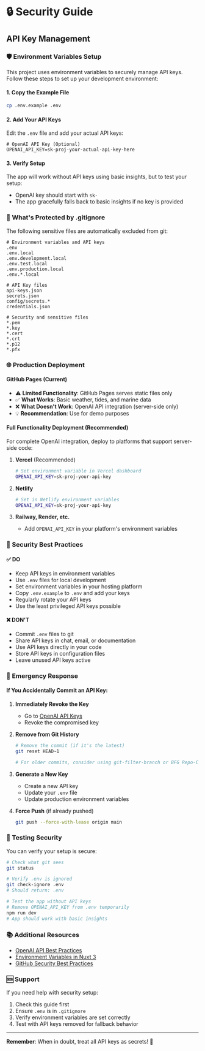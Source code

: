 # 🔒 Security Guide

## API Key Management

### 🛡️ Environment Variables Setup

This project uses environment variables to securely manage API keys. Follow these steps to set up your development environment:

#### 1. **Copy the Example File**
```bash
cp .env.example .env
```

#### 2. **Add Your API Keys**
Edit the `.env` file and add your actual API keys:
```env
# OpenAI API Key (Optional)
OPENAI_API_KEY=sk-proj-your-actual-api-key-here
```

#### 3. **Verify Setup**
The app will work without API keys using basic insights, but to test your setup:
- OpenAI key should start with `sk-`
- The app gracefully falls back to basic insights if no key is provided

### 🚫 What's Protected by .gitignore

The following sensitive files are automatically excluded from git:

```
# Environment variables and API keys
.env
.env.local
.env.development.local
.env.test.local
.env.production.local
.env.*.local

# API Key files
api-keys.json
secrets.json
config/secrets.*
credentials.json

# Security and sensitive files
*.pem
*.key
*.cert
*.crt
*.p12
*.pfx
```

### 🌐 Production Deployment

#### **GitHub Pages (Current)**
- ⚠️ **Limited Functionality**: GitHub Pages serves static files only
- ✅ **What Works**: Basic weather, tides, and marine data
- ❌ **What Doesn't Work**: OpenAI API integration (server-side only)
- 💡 **Recommendation**: Use for demo purposes

#### **Full Functionality Deployment (Recommended)**
For complete OpenAI integration, deploy to platforms that support server-side code:

1. **Vercel** (Recommended)
   ```bash
   # Set environment variable in Vercel dashboard
   OPENAI_API_KEY=sk-proj-your-api-key
   ```

2. **Netlify**
   ```bash
   # Set in Netlify environment variables
   OPENAI_API_KEY=sk-proj-your-api-key
   ```

3. **Railway, Render, etc.**
   - Add `OPENAI_API_KEY` in your platform's environment variables

### 🔐 Security Best Practices

#### ✅ **DO**
- Keep API keys in environment variables
- Use `.env` files for local development
- Set environment variables in your hosting platform
- Copy `.env.example` to `.env` and add your keys
- Regularly rotate your API keys
- Use the least privileged API keys possible

#### ❌ **DON'T**
- Commit `.env` files to git
- Share API keys in chat, email, or documentation
- Use API keys directly in your code
- Store API keys in configuration files
- Leave unused API keys active

### 🚨 Emergency Response

#### **If You Accidentally Commit an API Key:**

1. **Immediately Revoke the Key**
   - Go to [OpenAI API Keys](https://platform.openai.com/api-keys)
   - Revoke the compromised key

2. **Remove from Git History**
   ```bash
   # Remove the commit (if it's the latest)
   git reset HEAD~1
   
   # For older commits, consider using git-filter-branch or BFG Repo-Cleaner
   ```

3. **Generate a New Key**
   - Create a new API key
   - Update your `.env` file
   - Update production environment variables

4. **Force Push** (if already pushed)
   ```bash
   git push --force-with-lease origin main
   ```

### 🧪 Testing Security

You can verify your setup is secure:

```bash
# Check what git sees
git status

# Verify .env is ignored
git check-ignore .env
# Should return: .env

# Test the app without API keys
# Remove OPENAI_API_KEY from .env temporarily
npm run dev
# App should work with basic insights
```

### 📚 Additional Resources

- [OpenAI API Best Practices](https://platform.openai.com/docs/guides/production-best-practices)
- [Environment Variables in Nuxt 3](https://nuxt.com/docs/guide/going-further/runtime-config)
- [GitHub Security Best Practices](https://docs.github.com/en/code-security)

### 🆘 Support

If you need help with security setup:
1. Check this guide first
2. Ensure `.env` is in `.gitignore`
3. Verify environment variables are set correctly
4. Test with API keys removed for fallback behavior

---

**Remember**: When in doubt, treat all API keys as secrets! 🔐